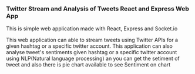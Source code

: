 ### Twitter Stream and Analysis of Tweets React and Express Web App
This is simple web application made with React, Express and Socket.io 

This web application can able to stream tweets using Twitter APIs for a given hashtag or a specific twitter account.
This application can also analyse tweet's sentiments given hashtag or a specific twitter account using NLP(Natural language processing) an you can get the setiment of tweet and
also there is pie chart available to see Sentiment on chart
